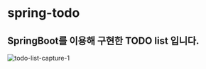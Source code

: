 # spring-todo
## SpringBoot를 이용해 구현한 TODO list 입니다.
![todo-list-capture-1](https://user-images.githubusercontent.com/45555378/58020103-262c3480-7b42-11e9-86ce-83bfeb9c9a2c.png)

